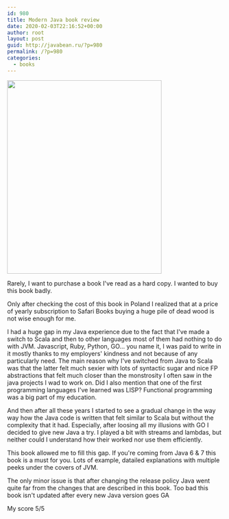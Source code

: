 ```yaml
---
id: 980
title: Modern Java book review
date: 2020-02-03T22:16:52+00:00
author: root
layout: post
guid: http://javabean.ru/?p=980
permalink: /?p=980
categories:
  - books
---
```


<img class="alignleft" width="360" height="452" src="https://s.s-bol.com/imgbase0/imagebase3/large/FC/0/3/2/9/9200000087259230.jpg"/>

<p>Rarely, I want to purchase a book I've read as a hard copy. I wanted to buy this book badly.</p>

<p>Only after checking the cost of this book in Poland I realized that at a price of yearly subscription to Safari Books buying a huge pile of dead wood is not wise enough for me.</p>

<p>I had a huge gap in my Java experience due to the fact that I've made a switch to Scala and then to other languages most of them had nothing to do with JVM. Javascript, Ruby, Python, GO... you name it, I was paid to write in it mostly thanks to my employers' kindness and not because of any particularly need. The main reason why I've switched from Java to Scala was that the latter felt much sexier with lots of syntactic sugar and nice FP abstractions that felt much closer than the monstrosity I often saw in the java projects I wad to work on. Did I also mention that one of the first programming languages I've learned was LISP? Functional programming was a big part of my education. </p>

<p>And then after all these years I started to see a gradual change in the way way how the Java code is written that felt similar to Scala but without the complexity that it had. Especially, after loosing all my illusions with GO I decided to give new Java a try. I played a bit with streams and lambdas, but neither could I understand how their worked nor use them efficiently.</p>

<p>This book allowed me to fill this gap. If you're coming from Java 6 & 7 this book is a must for you. Lots of example, datailed explanations with multiple peeks under the covers of JVM.</p>

<p>The only minor issue is that after changing the release policy Java went quite far from the changes that are described in this book. Too bad this book isn't updated after every new Java version goes GA</p>

<p>My score 5/5</p>